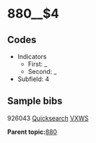 # 880\_\_$4

## Codes

-   Indicators
    -   First: \_
    -   Second: \_
-   Subfield: 4

## Sample bibs

926043 [Quicksearch](https://search.library.yale.edu/catalog/926043) [VXWS](http://prodorbis.library.yale.edu:7014/vxws/GetHoldingsService?bibId=926043)

**Parent topic:**[880](../../tags/880/880.md)

